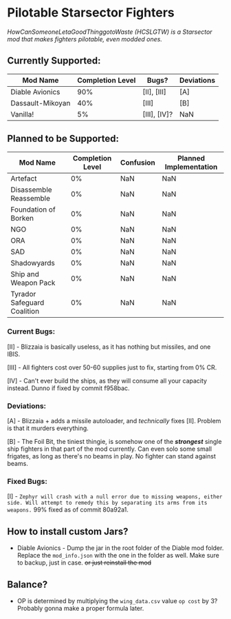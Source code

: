 # Pilotable Starsector Fighters

 *HowCanSomeoneLetaGoodThinggotoWaste (HCSLGTW) is a Starsector mod that makes fighters pilotable, even modded ones.*

## Currently Supported:

| Mod Name | Completion Level | Bugs? | Deviations |
| -------- | ---------------- | ----- | ---------- |
| Diable Avionics | 90% | [II], [III] | [A] |
| Dassault-Mikoyan | 40% | [III] | [B] |
| Vanilla! | 5% | [III], [IV]? | NaN |

## Planned to be Supported:

| Mod Name | Completion Level | Confusion | Planned Implementation |
| -------- | ---------------- | --------- | ---------------------- |
| Artefact | 0% | NaN | NaN |
| Disassemble Reassemble | 0% | NaN | NaN |
| Foundation of Borken | 0% | NaN | NaN |
| NGO | 0% | NaN | NaN |
| ORA | 0% | NaN | NaN |
| SAD | 0% | NaN | NaN |
| Shadowyards | 0% | NaN | NaN |
| Ship and Weapon Pack | 0% | NaN | NaN |
| Tyrador Safeguard Coalition | 0% | NaN | NaN |


### Current Bugs:
 
 [II] - Blizzaia is basically useless, as it has nothing but missiles, and one IBIS.
 
 [III] - All fighters cost over 50-60 supplies just to fix, starting from 0% CR.

 [IV] - Can't ever build the ships, as they will consume all your capacity instead. Dunno if fixed by commit f958bac.
 

### Deviations:

 [A] - Blizzaia + adds a missile autoloader, and *technically* fixes [II]. Problem is that it murders everything.
 
 [B] - The Foil Bit, the tiniest thingie, is somehow one of the ***strongest*** single ship fighters in that part of the mod currently. Can even solo some small frigates, as long as there's no beams in play. No fighter can stand against beams.


### Fixed Bugs:

 [I] - `Zephyr will crash with a null error due to missing weapons, either side. Will attempt to remedy this by separating its arms from its weapons.` 99% fixed as of commit 80a92a1. 


## How to install custom Jars?

* Diable Avionics - Dump the jar in the root folder of the Diable mod folder. Replace the `mod_info.json` with the one in the folder as well. Make sure to backup, just in case. ~~or just reinstall the mod~~ 

## Balance?

* OP is determined by multiplying the `wing_data.csv` value `op cost` by 3?
Probably gonna make a proper formula later.
 
